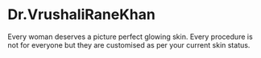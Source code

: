 # Dr.VrushaliRaneKhan
Every woman deserves a picture perfect glowing skin. Every procedure is not for everyone but they are customised as per your current skin status.
